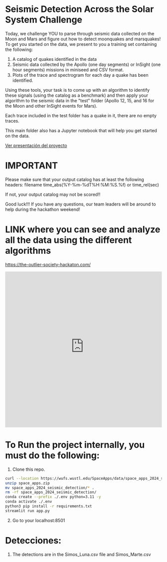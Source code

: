 # Seismic Detection Across the Solar System Challenge

Today, we challenge YOU to parse through seismic data collected on the Moon and Mars and figure out how to detect moonquakes and marsquakes! 
To get you started on the data, we present to you a training set containing the following:

1. A catalog of quakes identified in the data
2. Seismic data collected by the Apollo (one day segments) or InSight (one hour segments) missions in miniseed and CSV format. 
3. Plots of the trace and spectrogram for each day a quake has been identified. 

Using these tools, your task is to come up with an algorithm to identify these signals (using the catalog as a benchmark) and then 
apply your algorithm to the seismic data in the "test" folder (Apollo 12, 15, and 16 for the Moon and other InSight events for Mars). 

Each trace included in the test folder has a quake in it, there are no empty traces. 

This main folder also has a Jupyter notebook that will help you get started on the data.

[Ver presentación del proyecto]([https://gamma.app/docs/Seismic-Detection-across-the-Solar-System-p3jgqenybesmv7nw?mode=doc](https://gamma.app/docs/Seismic-Detection-across-the-Solar-System-p3jqenybesmv7nw?mode=doc))

# IMPORTANT
Please make sure that your output catalog has at least the following headers:
filename
time_abs(%Y-%m-%dT%H:%M:%S.%f) or time_rel(sec)

If not, your output catalog may not be scored!!

Good luck!!! If you have any questions, our team leaders will be around to help during the hackathon weekend!  

# LINK where you can see and analyze all the data using the different algorithms

https://the-outlier-society-hackaton.com/

<iframe src="https://the-outlier-society-hackaton.com/" width="100%" height="500px" style="border:none;"></iframe>

# To Run the project internally, you must do the following:

1. Clone this repo.

```Bash
curl --location https://wufs.wustl.edu/SpaceApps/data/space_apps_2024_seismic_detection.zip --output space_apps.zip
unzip space_apps.zip
mv space_apps_2024_seismic_detection/* .
rm -rf space_apps_2024_seismic_detection/
conda create --prefix ./.env python=3.11 -y
conda activate ./.env
python3 pip install -r requirements.txt
streamlit run app.py
```
2. Go to your localhost:8501

# Detecciones:

1. The detections are in the Simos_Luna.csv file and Simos_Marte.csv
